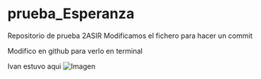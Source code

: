 # prueba_Esperanza
Repositorio de prueba 2ASIR
Modificamos el fichero para hacer un commit

Modifico en github para verlo en terminal

Ivan estuvo aqui
![Imagen](https://m.media-amazon.com/images/I/5106njBapBL._SY445_SX342_.jpg)
